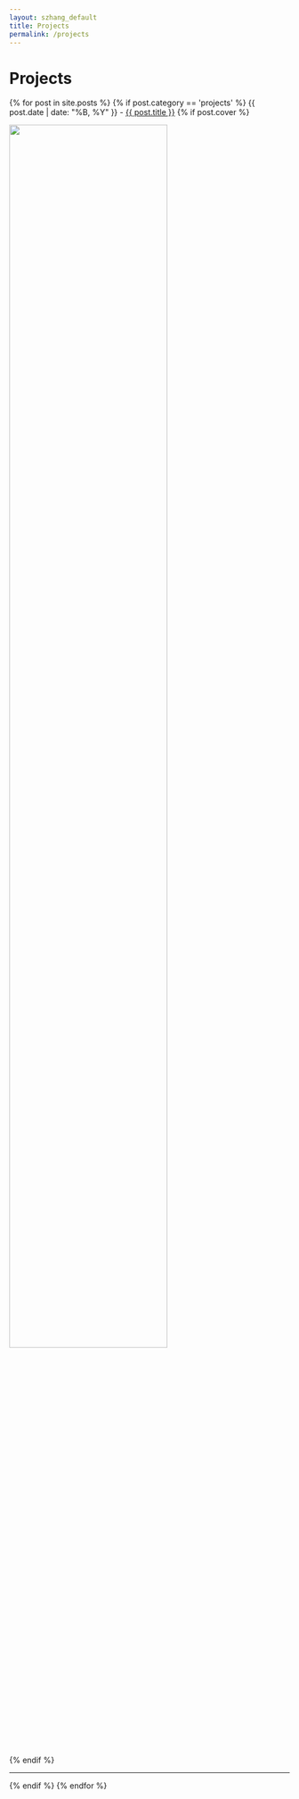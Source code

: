 ```yaml
---
layout: szhang_default 
title: Projects
permalink: /projects
---
```


# Projects

{% for post in site.posts %}
{% if post.category == 'projects' %}
<i class="fa fa-calendar"></i><span class="index_date"> {{ post.date | date: "%B, %Y" }}</span>&nbsp;-&nbsp;<a href="{{ post.url }}">{{ post.title }}</a>
{% if post.cover %}
<div class="center">
<a href="{{ post.url }}"><img src="{{ post.cover }}" width="75%"></a>
</div>
{% endif %}
<hr/>
{% endif %}
{% endfor %}
